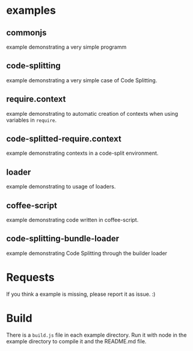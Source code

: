 # examples

## commonjs

example demonstrating a very simple programm

## code-splitting

example demonstrating a very simple case of Code Splitting.

## require.context

example demonstrating to automatic creation of contexts when using variables in `require`.

## code-splitted-require.context

example demonstrating contexts in a code-split environment.

## loader

example demonstrating to usage of loaders.

## coffee-script

example demonstrating code written in coffee-script.

## code-splitting-bundle-loader

example demonstrating Code Splitting through the builder loader

# Requests

If you think a example is missing, please report it as issue. :)

# Build

There is a `build.js` file in each example directory.
Run it with node in the example directory to compile it and the README.md file.